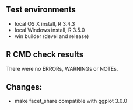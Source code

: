 ## Test environments
* local OS X install, R 3.4.3
* local Windows install, R 3.5.0
* win builder (devel and release)

## R CMD check results
There were no ERRORs, WARNINGs or NOTEs.

## Changes:
* make facet_share compatible with ggplot 3.0.0